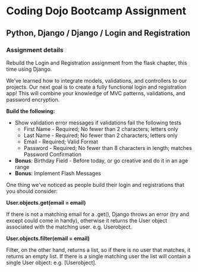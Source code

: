 # Coding Dojo Bootcamp Assignment
## Python, Django / Django / Login and Registration

### Assignment details

Rebuild the Login and Registration assignment from the flask chapter, this time using Django.

We’ve learned how to integrate models, validations, and controllers to our projects. Our next goal is to create a fully functional login and registration app! This will combine your knowledge of MVC patterns, validations, and password encryption.


**Build the following:**

* Show validation error messages if validations fail the following tests
    * First Name - Required; No fewer than 2 characters; letters only
    * Last Name - Required; No fewer than 2 characters; letters only
    * Email - Required; Valid Format
    * Password - Required; No fewer than 8 characters in length; matches Password Confirmation
* **Bonus**: Birthday Field - Before today, or go creative and do it in an age range
* **Bonus**: Implement Flash Messages



One thing we've noticed as people build their login and registrations that you should consider:

**User.objects.get(email = email)**

If there is not a matching email for a .get(), Django throws an error (try and except could come in handy), otherwise it returns the User object associated with the matching user. e.g. Userobject.

**User.objects.filter(email = email)**

Filter, on the other hand, returns a list, so if there is no user that matches, it returns an empty list.  If there is a single matching user the list will contain a single User object: e.g. [Userobject].
